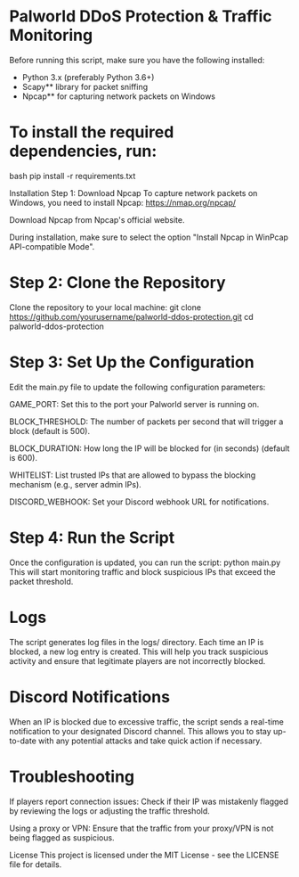 # Palworld DDoS Protection & Traffic Monitoring

Before running this script, make sure you have the following installed:

- Python 3.x (preferably Python 3.6+)
- Scapy** library for packet sniffing
- Npcap** for capturing network packets on Windows

# To install the required dependencies, run:

bash
pip install -r requirements.txt

Installation
Step 1: Download Npcap
To capture network packets on Windows, you need to install Npcap: https://nmap.org/npcap/

Download Npcap from Npcap's official website.

During installation, make sure to select the option "Install Npcap in WinPcap API-compatible Mode".

# Step 2: Clone the Repository
Clone the repository to your local machine:
git clone https://github.com/yourusername/palworld-ddos-protection.git
cd palworld-ddos-protection

# Step 3: Set Up the Configuration
Edit the main.py file to update the following configuration parameters:

GAME_PORT: Set this to the port your Palworld server is running on.

BLOCK_THRESHOLD: The number of packets per second that will trigger a block (default is 500).

BLOCK_DURATION: How long the IP will be blocked for (in seconds) (default is 600).

WHITELIST: List trusted IPs that are allowed to bypass the blocking mechanism (e.g., server admin IPs).

DISCORD_WEBHOOK: Set your Discord webhook URL for notifications.

# Step 4: Run the Script
Once the configuration is updated, you can run the script:
python main.py
This will start monitoring traffic and block suspicious IPs that exceed the packet threshold.

# Logs
The script generates log files in the logs/ directory. Each time an IP is blocked, a new log entry is created. This will help you track suspicious activity and ensure that legitimate players are not incorrectly blocked.

# Discord Notifications
When an IP is blocked due to excessive traffic, the script sends a real-time notification to your designated Discord channel. This allows you to stay up-to-date with any potential attacks and take quick action if necessary.

# Troubleshooting
If players report connection issues: Check if their IP was mistakenly flagged by reviewing the logs or adjusting the traffic threshold.

Using a proxy or VPN: Ensure that the traffic from your proxy/VPN is not being flagged as suspicious.

License
This project is licensed under the MIT License - see the LICENSE file for details.

